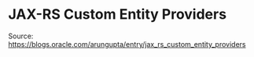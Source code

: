 JAX-RS Custom Entity Providers
=======

Source: https://blogs.oracle.com/arungupta/entry/jax_rs_custom_entity_providers